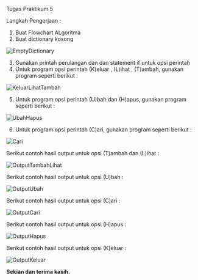 Tugas Praktikum 5
  
  
Langkah Pengerjaan :  
1. Buat Flowchart ALgoritma  
2. Buat dictionary kosong  
  
![EmptyDictionary](https://user-images.githubusercontent.com/56189248/71427867-67e01780-26ef-11ea-99a3-24f2499f7605.png)  
  
3. Gunakan printah perulangan dan dan statement if untuk opsi perintah  
4. Untuk program opsi perintah (K)eluar , (L)ihat , (T)ambah, gunakan program seperti berikut : 
  
![KeluarLihatTambah](https://user-images.githubusercontent.com/56189248/71428019-927ea000-26f0-11ea-80eb-296c62b73de1.png)  
  
5. Untuk program opsi perintah (U)bah dan (H)apus, gunakan program seperti berikut : 
  
![UbahHapus](https://user-images.githubusercontent.com/56189248/71428306-9a3f4400-26f2-11ea-84bf-9ae4758a0395.png)  
  
6. Untuk program opsi perintah (C)ari, gunakan program seperti berikut :  
  
![Cari](https://user-images.githubusercontent.com/56189248/71428410-39fcd200-26f3-11ea-855f-5f0b4548fabf.png) 
  
Berikut contoh hasil output untuk opsi (T)ambah dan (L)ihat :  
  
![OutputTambahLihat](https://user-images.githubusercontent.com/56189248/71428753-67e31600-26f5-11ea-940a-b3cd24e9a79c.png)  
  
Berikut contoh hasil output untuk opsi (U)bah :  
  
![OutputUbah](https://user-images.githubusercontent.com/56189248/71428907-67974a80-26f6-11ea-94b0-9ea181d3c58b.png)  
  
Berikut contoh hasil output untuk opsi (C)ari :  
  
![OutputCari](https://user-images.githubusercontent.com/56189248/71429081-6adf0600-26f7-11ea-9850-1028fc2aba4d.png)  
  
Berikut contoh hasil output untuk opsi (H)apus :  
  
![OutputHapus](https://user-images.githubusercontent.com/56189248/71429369-d8d7fd00-26f8-11ea-97a4-bb5cf3989e94.png)  
  
Berikut contoh hasil output untuk opsi (K)eluar :  
  
![OutputKeluar](https://user-images.githubusercontent.com/56189248/71429589-e5108a00-26f9-11ea-9dda-06f6bcc59765.png)  
  
**Sekian dan terima kasih.**  
  

